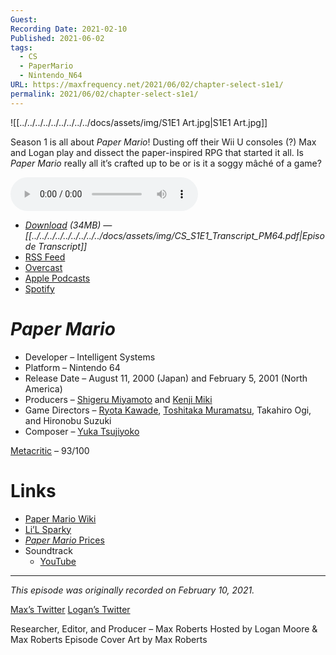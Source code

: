 ```yaml
---
Guest: 
Recording Date: 2021-02-10
Published: 2021-06-02
tags:
  - CS
  - PaperMario
  - Nintendo_N64
URL: https://maxfrequency.net/2021/06/02/chapter-select-s1e1/
permalink: 2021/06/02/chapter-select-s1e1/
---
```

![[../../../../../../../../../docs/assets/img/S1E1 Art.jpg|S1E1 Art.jpg]]

Season 1 is all about *Paper Mario*! Dusting off their Wii U consoles (?) Max and Logan play and dissect the paper-inspired RPG that started it all. Is *Paper Mario* really all it’s crafted up to be or is it a soggy mâché of a game?

<audio controls>
  <source src="https://traffic.libsyn.com/chapterselectpod/CS_S1E1_Paper_Mario_Final.mp3">
</audio>

- *[Download](https://traffic.libsyn.com/chapterselectpod/CS_S1E1_Paper_Mario_Final.mp3) (34MB)  — [[../../../../../../../../../docs/assets/img/CS_S1E1_Transcript_PM64.pdf|Episode Transcript]]*
- [RSS Feed](https://chapterselectpod.libsyn.com/rss)
- [Overcast](https://overcast.fm/itunes1568777352/chapter-select)
- [Apple Podcasts](https://podcasts.apple.com/us/podcast/chapter-select/id1568777352)
- [Spotify](https://open.spotify.com/show/4f1TLZXbwtSX7uHROe9KlS)

# *Paper Mario*

- Developer – Intelligent Systems
- Platform – Nintendo 64
- Release Date – August 11, 2000 (Japan) and February 5, 2001 (North America)
- Producers – [Shigeru Miyamoto](https://en.wikipedia.org/wiki/Shigeru_Miyamoto) and [Kenji Miki](https://nintendo.fandom.com/wiki/Kenji_Miki)
- Game Directors – [Ryota Kawade](https://www.mariowiki.com/Ryota_Kawade), [Toshitaka Muramatsu](https://nintendo.fandom.com/wiki/Toshitaka_Muramatsu), Takahiro Ogi, and Hironobu Suzuki
- Composer – [Yuka Tsujiyoko](https://en.wikipedia.org/wiki/Yuka_Tsujiyoko)

[Metacritic](https://www.metacritic.com/game/nintendo-64/paper-mario) – 93/100
# Links

- [Paper Mario Wiki](https://www.mariowiki.com/Paper_Mario)
- [Li’L Sparky](https://www.mariowiki.com/Li%27l_Sparky)
- [*Paper Mario* Prices](https://www.pricecharting.com/game/nintendo-64/paper-mario)
- Soundtrack
	- [YouTube](https://youtube.com/playlist?list=PLO1Tb0ibatGMZZWoOOoZY_PHWzXkz7kFe)

---
*This episode was originally recorded on February 10, 2021.*

[Max’s Twitter](https://www.twitter.com/maxroberts143)
[Logan’s Twitter](https://www.twitter.com/mooreman12)

Researcher, Editor, and Producer – Max Roberts
Hosted by Logan Moore & Max Roberts
Episode Cover Art by Max Roberts